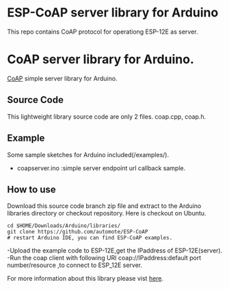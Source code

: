 # ESP-CoAP server library for Arduino
This repo contains CoAP protocol for operationg ESP-12E as server.

# CoAP server library for Arduino.
<a href="http://coap.technology/" target=_blank>CoAP</a> simple server library for Arduino.

## Source Code
This lightweight library source code are only 2 files. coap.cpp, coap.h.

## Example
Some sample sketches for Arduino included(/examples/).

- coapserver.ino :simple server endpoint url callback sample.

## How to use
Download this source code branch zip file and extract to the Arduino libraries directory or checkout repository. Here is checkout on Ubuntu.

    cd $HOME/Downloads/Arduino/libraries/
    git clone https://github.com/automote/ESP-CoAP
    # restart Arduino IDE, you can find ESP-CoAP examples.

-Upload the example code to ESP-12E,get the IPaddress of ESP-12E(server).
-Run the coap client with following URI coap://IPaddress:default port number/resource ,to connect to ESP_12E server.

For more information about this library please vist <a href="https://github.com/automote/ESP-CoAP">here</a>.
